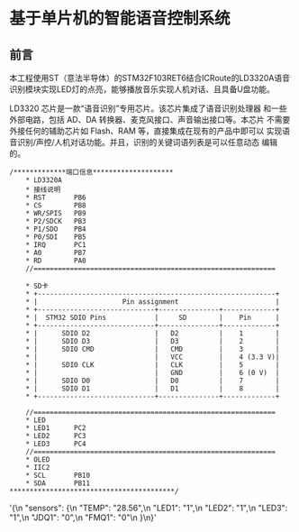 # 基于单片机的智能语音控制系统

## 前言

本工程使用ST（意法半导体）的STM32F103RET6结合ICRoute的LD3320A语音识别模块实现LED灯的点亮，能够播放音乐实现人机对话、且具备U盘功能。

LD3320 芯片是一款“语音识别”专用芯片。该芯片集成了语音识别处理器
和一些外部电路，包括 AD、DA 转换器、麦克风接口、声音输出接口等。本芯片
不需要外接任何的辅助芯片如 Flash、RAM 等，直接集成在现有的产品中即可以
实现语音识别/声控/人机对话功能。并且，识别的关键词语列表是可以任意动态
编辑的。

```
/*************端口信息********************
	* LD3320A
	* 接线说明
	* RST      	PB6
	* CS   	    PB8
	* WR/SPIS  	PB9
	* P2/SDCK  	PB3
	* P1/SDO   	PB4
	* P0/SDI   	PB5
	* IRQ      	PC1
	* A0		PB7
	* RD		PA0
	//============================================================
	
	* SD卡
	* +-----------------------------------------------------------+
	* |                     Pin assignment                        |
	* +-----------------------------+---------------+-------------+
	* |  STM32 SDIO Pins            |     SD        |    Pin      |
	* +-----------------------------+---------------+-------------+
	* |      SDIO D2                |   D2          |    1        |
	* |      SDIO D3                |   D3          |    2        |
	* |      SDIO CMD               |   CMD         |    3        |
	* |                             |   VCC         |    4 (3.3 V)|
	* |      SDIO CLK               |   CLK         |    5        |
	* |                             |   GND         |    6 (0 V)  |
	* |      SDIO D0                |   D0          |    7        |
	* |      SDIO D1                |   D1          |    8        |
	* +-----------------------------+---------------+-------------+
	
	//============================================================
	* LED
	* LED1		PC2
	* LED2		PC3
	* LED3		PC4
	//============================================================
	* OLED
	* IIC2
	* SCL		PB10
	* SDA		PB11
*****************************************/
```

'{\n    "sensors": {\n        "TEMP": "28.56",\n        "LED1": "1",\n        "LED2": "1",\n        "LED3": "1",\n        "JDQ1": "0",\n        "FMQ1": "0"\n    }\n}'